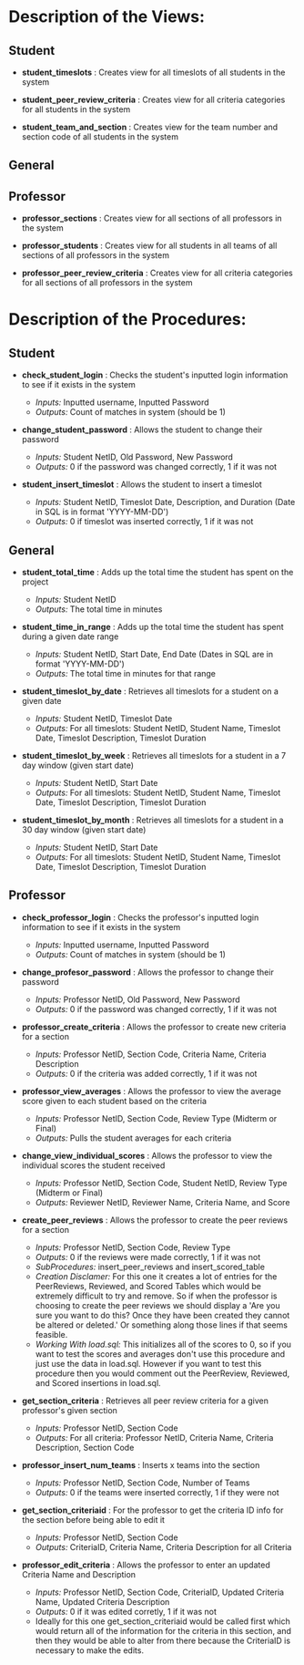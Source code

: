 # Description of the Views:

## Student

  - **student_timeslots** : Creates view for all timeslots of all students in the system

  - **student_peer_review_criteria** : Creates view for all criteria categories for all students in the system

  - **student_team_and_section** : Creates view for the team number and section code of all students in the system


## General


## Professor 

  - **professor_sections** : Creates view for all sections of all professors in the system

  - **professor_students** : Creates view for all students in all teams of all sections of all professors in the system

  - **professor_peer_review_criteria** : Creates view for all criteria categories for all sections of all professors in the system


# Description of the Procedures:


## Student

  - **check_student_login** : Checks the student's inputted login information to see if it exists in the system  
      - *Inputs:* Inputted username, Inputted Password  
      - *Outputs:* Count of matches in system (should be 1)
      
  - **change_student_password** : Allows the student to change their password  
      - *Inputs:* Student NetID, Old Password, New Password  
      - *Outputs:* 0 if the password was changed correctly, 1 if it was not

  - **student_insert_timeslot** : Allows the student to insert a timeslot  
      - *Inputs:* Student NetID, Timeslot Date, Description, and Duration  (Date in SQL is in format 'YYYY-MM-DD')  
      - *Outputs:* 0 if timeslot was inserted correctly, 1 if it was not

  
## General

  - **student_total_time** : Adds up the total time the student has spent on the project  
      - *Inputs:* Student NetID   
      - *Outputs:* The total time in minutes

  - **student_time_in_range** : Adds up the total time the student has spent during a given date range   
      - *Inputs:* Student NetID, Start Date, End Date (Dates in SQL are in format 'YYYY-MM-DD')   
      - *Outputs:* The total time in minutes for that range

  - **student_timeslot_by_date** : Retrieves all timeslots for a student on a given date
      - *Inputs:* Student NetID, Timeslot Date
      - *Outputs:* For all timeslots: Student NetID, Student Name, Timeslot Date, Timeslot Description, Timeslot Duration

  - **student_timeslot_by_week** : Retrieves all timeslots for a student in a 7 day window (given start date)
      - *Inputs:* Student NetID, Start Date
      - *Outputs:* For all timeslots: Student NetID, Student Name, Timeslot Date, Timeslot Description, Timeslot Duration

  - **student_timeslot_by_month** : Retrieves all timeslots for a student in a 30 day window (given start date)
      - *Inputs:* Student NetID, Start Date
      - *Outputs:* For all timeslots: Student NetID, Student Name, Timeslot Date, Timeslot Description, Timeslot Duration


## Professor 

 - **check_professor_login** : Checks the professor's inputted login information to see if it exists in the system  
    - *Inputs:* Inputted username, Inputted Password  
    - *Outputs:* Count of matches in system (should be 1)

  - **change_profesor_password** : Allows the professor to change their password  
      - *Inputs:* Professor NetID, Old Password, New Password  
      - *Outputs:* 0 if the password was changed correctly, 1 if it was not

  - **professor_create_criteria** : Allows the professor to create new criteria for a section
      - *Inputs:* Professor NetID, Section Code, Criteria Name, Criteria Description 
      - *Outputs:* 0 if the criteria was added correctly, 1 if it was not

  - **professor_view_averages** : Allows the professor to view the average score given to each student based on the criteria  
      - *Inputs:* Professor NetID, Section Code, Review Type (Midterm or Final)  
      - *Outputs:* Pulls the student averages for each criteria

  - **change_view_individual_scores** : Allows the professor to view the individual scores the student received  
      - *Inputs:* Professor NetID, Section Code, Student NetID, Review Type (Midterm or Final)  
      - *Outputs:* Reviewer NetID, Reviewer Name, Criteria Name, and Score

  - **create_peer_reviews** : Allows the professor to create the peer reviews for a section  
      - *Inputs:* Professor NetID, Section Code, Review Type   
      - *Outputs:* 0 if the reviews were made correctly, 1 if it was not  
      - *SubProcedures:* insert_peer_reviews and insert_scored_table  
      - *Creation Disclamer:* For this one it creates a lot of entries for the PeerReviews, Reviewed, and Scored Tables which would be extremely difficult to try and remove. So if when the professor is choosing to create the peer reviews we should display a 'Are you sure you want to do this? Once they have been created they cannot be altered or deleted.' Or something along those lines if that seems feasible.  
     - *Working With load.sql:* This initializes all of the scores to 0, so if you want to test the scores and averages don't use this procedure and just use the data in load.sql. However if you want to test this procedure then you would comment out the PeerReview, Reviewed, and Scored insertions in load.sql.

 - **get_section_criteria** : Retrieves all peer review criteria for a given professor's given section
      - *Inputs:* Professor NetID, Section Code
      - *Outputs:* For all criteria: Professor NetID, Criteria Name, Criteria Description, Section Code

- **professor_insert_num_teams** : Inserts x teams into the section
    - *Inputs:* Professor NetID, Section Code, Number of Teams
    - *Outputs:* 0 if the teams were inserted correctly, 1 if they were not
 
- **get_section_criteriaid** : For the professor to get the criteria ID info for the section before being able to edit it
    - *Inputs:* Professor NetID, Section Code
    - *Outputs:* CriteriaID, Criteria Name, Criteria Description for all Criteria
 
- **professor_edit_criteria** : Allows the professor to enter an updated Criteria Name and Description
    - *Inputs:* Professor NetID, Section Code, CriteriaID, Updated Criteria Name, Updated Criteria Description
    - *Outputs:* 0 if it was edited corretly, 1 if it was not
    - Ideally for this one get_section_criteriaid would be called first which would return all of the information for the criteria in this section, and then they would be able to alter from there because the CriteriaID is necessary to make the edits.
